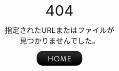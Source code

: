 <center><font size="7">404</font><br><br><font size="5">指定されたURLまたはファイルが<br>見つかりませんでした。</font><br><br><a href="javascript:history.back()"><img src="btn01-11.png"></a>
